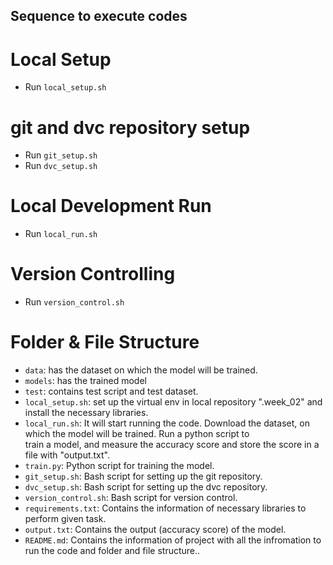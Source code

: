 ## Sequence to execute codes

# Local Setup
- Run `local_setup.sh`

# git and dvc repository setup 
- Run `git_setup.sh`
- Run `dvc_setup.sh`

# Local Development Run
- Run `local_run.sh` 

# Version Controlling
- Run `version_control.sh`

# Folder & File Structure

- `data`:  has the dataset on which the model will be trained.
- `models`: has the trained model
- `test`: contains test script and test dataset.
- `local_setup.sh`: set up the virtual env in local repository ".week_02" and install the necessary libraries.
- `local_run.sh`:  It will start running the code. Download the dataset, on which the model will be trained. Run a python script to   
                  train a  model, and measure the accuracy score and store the score in a file with "output.txt".
- `train.py`: Python script for training the model.
- `git_setup.sh`: Bash script for setting up the git repository.
- `dvc_setup.sh`: Bash script for setting up the dvc repository.
- `version_control.sh`: Bash script for version control.
- `requirements.txt`: Contains the information of necessary libraries to perform given task.
- `output.txt`: Contains the output (accuracy score) of the model.
- `README.md`: Contains the information of project with all the infromation to run the code and folder and file structure..
